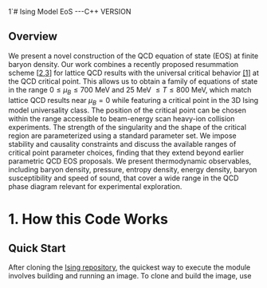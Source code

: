 1`# Ising Model EoS ---C++ VERSION
##  Overview

We present a novel construction of the QCD equation of state (EOS) at finite baryon density. Our work combines a recently proposed resummation scheme  [[2](https://arxiv.org/abs/2102.06660),[3](https://arxiv.org/abs/2202.05574)] for lattice QCD results with the universal critical behavior [[1]](https://journals.aps.org/prc/abstract/10.1103/PhysRevC.101.034901) at the QCD critical point. This allows us to obtain a family of equations of state in the range $0 \leq \mu_B \leq 700$ MeV and 25 MeV $\leq T \leq 800$ MeV, which match lattice QCD results near $\mu_B=0$ while featuring a critical point in the 3D Ising model universality class.
The position of the critical point can be chosen within the range accessible to beam-energy scan heavy-ion collision experiments. The strength of the singularity and the shape of the critical region are parameterized using a standard parameter set. 
We impose stability and causality constraints and discuss the available ranges of critical point parameter choices, finding that they extend beyond earlier parametric QCD EOS proposals. We present thermodynamic observables, including baryon density, pressure, entropy density, energy density, baryon susceptibility and speed of sound, 
that cover a wide range in the QCD phase diagram relevant for experimental exploration. 

# 1. How this Code Works
## Quick Start


After cloning the [Ising repository](https://github.com/mkahangi/Ising-AltExS.git), the quickest way to execute the module involves building and running  an image.
To clone and build the image, use
